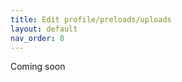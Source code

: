 ```yaml
---
title: Edit profile/preloads/uploads
layout: default
nav_order: 8
---
```


Coming soon
<!-- # {{page.title}} walkthrough

<video id="video" controls preload="metadata" width="100%">
   <source src="{{site.baseurl}}/videos/profile.mp4" type="video/mp4">
</video>
 -->
